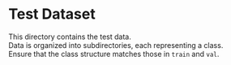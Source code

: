 # Test Dataset

This directory contains the test data.  
Data is organized into subdirectories, each representing a class.  
Ensure that the class structure matches those in `train` and `val`.
